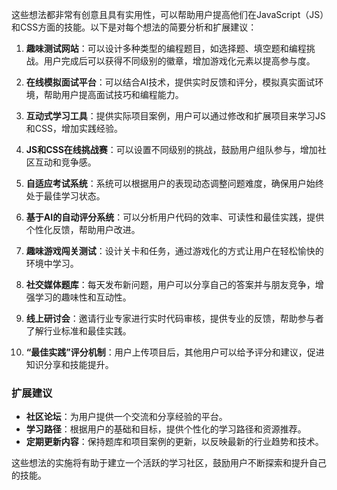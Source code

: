 这些想法都非常有创意且具有实用性，可以帮助用户提高他们在JavaScript（JS）和CSS方面的技能。以下是对每个想法的简要分析和扩展建议：

1. **趣味测试网站**：可以设计多种类型的编程题目，如选择题、填空题和编程挑战。用户完成后可以获得不同级别的徽章，增加游戏化元素以提高参与度。

2. **在线模拟面试平台**：可以结合AI技术，提供实时反馈和评分，模拟真实面试环境，帮助用户提高面试技巧和编程能力。

3. **互动式学习工具**：提供实际项目案例，用户可以通过修改和扩展项目来学习JS和CSS，增加实践经验。

4. **JS和CSS在线挑战赛**：可以设置不同级别的挑战，鼓励用户组队参与，增加社区互动和竞争感。

5. **自适应考试系统**：系统可以根据用户的表现动态调整问题难度，确保用户始终处于最佳学习状态。

6. **基于AI的自动评分系统**：可以分析用户代码的效率、可读性和最佳实践，提供个性化反馈，帮助用户改进。

7. **趣味游戏闯关测试**：设计关卡和任务，通过游戏化的方式让用户在轻松愉快的环境中学习。

8. **社交媒体题库**：每天发布新问题，用户可以分享自己的答案并与朋友竞争，增强学习的趣味性和互动性。

9. **线上研讨会**：邀请行业专家进行实时代码审核，提供专业的反馈，帮助参与者了解行业标准和最佳实践。

10. **“最佳实践”评分机制**：用户上传项目后，其他用户可以给予评分和建议，促进知识分享和技能提升。

### 扩展建议
- **社区论坛**：为用户提供一个交流和分享经验的平台。
- **学习路径**：根据用户的基础和目标，提供个性化的学习路径和资源推荐。
- **定期更新内容**：保持题库和项目案例的更新，以反映最新的行业趋势和技术。

这些想法的实施将有助于建立一个活跃的学习社区，鼓励用户不断探索和提升自己的技能。
